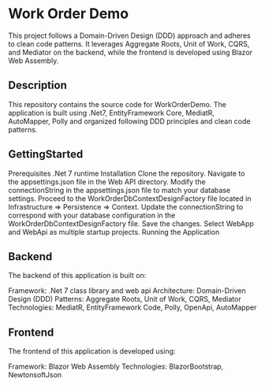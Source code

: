# Work Order Demo
This project follows a Domain-Driven Design (DDD) approach and adheres to clean code patterns. It leverages Aggregate Roots, Unit of Work, CQRS, and Mediator on the backend, while the frontend is developed using Blazor Web Assembly.

## Description

This repository contains the source code for WorkOrderDemo. The application is built using .Net7, EntityFramework Core, MediatR, AutoMapper, Polly and organized following DDD principles and clean code patterns.

## GettingStarted
Prerequisites
.Net 7 runtime
Installation
Clone the repository.
Navigate to the appsettings.json file in the Web API directory.
Modify the connectionString in the appsettings.json file to match your database settings.
Proceed to the WorkOrderDbContextDesignFactory file located in Infrastructure => Persistence => Context.
Update the connectionString to correspond with your database configuration in the WorkOrderDbContextDesignFactory file.
Save the changes.
Select WebApp and WebApi as multiple startup projects.
Running the Application

## Backend
The backend of this application is built on:

Framework: .Net 7 class library and web api
Architecture: Domain-Driven Design (DDD)
Patterns: Aggregate Roots, Unit of Work, CQRS, Mediator
Technologies: MediatR, EntityFramework Code, Polly, OpenApi, AutoMapper

## Frontend
The frontend of this application is developed using:

Framework: Blazor Web Assembly
Technologies: BlazorBootstrap, NewtonsoftJson 
